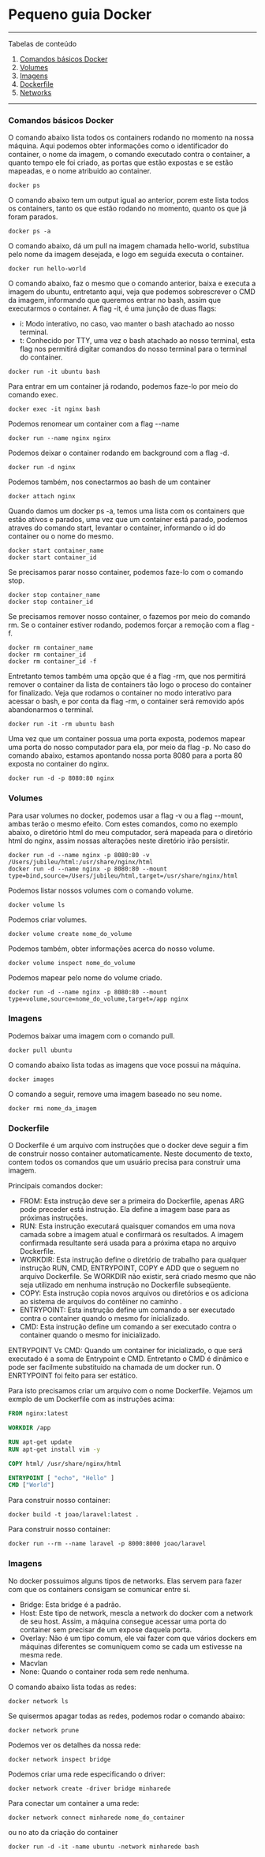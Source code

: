 # Pequeno guia Docker

*******
Tabelas de conteúdo 
 1. [Comandos básicos Docker](#basic_commands)
 2. [Volumes](#volumes)
 3. [Imagens](#images)
 4. [Dockerfile](#dockerfile)
 4. [Networks](#networks)

*******

<div id="basic_commands" /> 

### Comandos básicos Docker

O comando abaixo lista todos os containers rodando no momento na nossa máquina. Aqui podemos obter informações como o identificador do container, o nome da imagem, o comando executado contra o container, a quanto tempo ele foi criado, as portas que estão expostas e se estão mapeadas, e o nome atribuido ao container.
```shell
docker ps
```

O comando abaixo tem um output igual ao anterior, porem este lista todos os containers, tanto os que estão rodando no momento, quanto os que já foram parados.
```shell
docker ps -a
```

O comando abaixo, dá um pull na imagem chamada hello-world, substitua pelo nome da imagem desejada, e logo em seguida executa o container.
```shell
docker run hello-world
```

O comando abaixo, faz o mesmo que o comando anterior, baixa e executa a imagem do ubuntu, entretanto aqui, veja que podemos sobrescrever o CMD da imagem, informando que queremos entrar no bash, assim que executarmos o container. A flag -it, é uma junção de duas flags:
* i: Modo interativo, no caso, vao manter o bash atachado ao nosso terminal.
* t: Conhecido por TTY, uma vez o bash atachado ao nosso terminal, esta flag nos permitirá digitar comandos do nosso terminal para o terminal do container.
```shell
docker run -it ubuntu bash
```

Para entrar em um container já rodando, podemos faze-lo por meio do comando exec.
```shell
docker exec -it nginx bash
```

Podemos renomear um container com a flag --name
```shell
docker run --name nginx nginx
```

Podemos deixar o container rodando em background com a flag -d.
```shell
docker run -d nginx
```

Podemos também, nos conectarmos ao bash de um container
```shell
docker attach nginx
```

Quando damos um docker ps -a, temos uma lista com os containers que estão ativos e parados, uma vez que um container está parado, podemos atraves do comando start, levantar o container, informando o id do container ou o nome do mesmo.
```shell
docker start container_name
docker start container_id
```

Se precisamos parar nosso container, podemos faze-lo com o comando stop.
```shell
docker stop container_name
docker stop container_id
```

Se precisamos remover nosso container, o fazemos por meio do comando rm. Se o container estiver rodando, podemos forçar a remoção com a flag -f.
```shell
docker rm container_name
docker rm container_id
docker rm container_id -f
```

Entretanto temos também uma opção que é a flag -rm, que nos permitirá remover o container da lista de containers tão logo o proceso do container for finalizado. Veja que rodamos o container no modo interativo para acessar o bash, e por conta da flag -rm, o container será removido após abandonarmos o terminal.
```shell
docker run -it -rm ubuntu bash
```

Uma vez que um container possua uma porta exposta, podemos mapear uma porta do nosso computador para ela, por meio da flag -p. No caso do comando abaixo, estamos apontando nossa porta 8080 para a porta 80 exposta no container do nginx.
```shell
docker run -d -p 8080:80 nginx
```

<div id="volumes" /> 

### Volumes

Para usar volumes no docker, podemos usar a flag -v ou a flag --mount, ambas terão o mesmo efeito. Com estes comandos, como no exemplo abaixo, o diretório html do meu computador, será mapeada para o diretório html do nginx, assim nossas alterações neste diretório irão persistir.
```shell
docker run -d --name nginx -p 8080:80 -v /Users/jubileu/html:/usr/share/nginx/html
docker run -d --name nginx -p 8080:80 --mount type=bind,source=/Users/jubileu/html,target=/usr/share/nginx/html
```

Podemos listar nossos volumes com o comando volume.
```shell
docker volume ls
```

Podemos criar volumes.
```shell
docker volume create nome_do_volume
```

Podemos também, obter informações acerca do nosso volume.
```shell
docker volume inspect nome_do_volume
```

Podemos mapear pelo nome do volume criado.
```shell
docker run -d --name nginx -p 8080:80 --mount type=volume,source=nome_do_volume,target=/app nginx
```


<div id="images" /> 

### Imagens

Podemos baixar uma imagem com o comando pull.
```shell
docker pull ubuntu
```

O comando abaixo lista todas as imagens que voce possui na máquina.
```shell
docker images
```

O comando a seguir, remove uma imagem baseado no seu nome.
```shell
docker rmi nome_da_imagem
```
<div id="dockerfile" /> 

### Dockerfile

O Dockerfile é um arquivo com instruções que o docker deve seguir a fim de construir nosso container automaticamente. Neste documento de texto, contem todos os comandos que um usuário precisa para construir uma imagem.

Principais comandos docker:
* FROM: Esta instrução deve ser a primeira do Dockerfile, apenas ARG pode preceder está instrução. Ela define a imagem base para as próximas instruções.
* RUN: Esta instrução executará quaisquer comandos em uma nova camada sobre a imagem atual e confirmará os resultados. A imagem confirmada resultante será usada para a próxima etapa no arquivo Dockerfile.
* WORKDIR: Esta instrução define o diretório de trabalho para qualquer instrução RUN, CMD, ENTRYPOINT, COPY e ADD que o seguem no arquivo Dockerfile. Se WORKDIR não existir, será criado mesmo que não seja utilizado em nenhuma instrução no Dockerfile subseqüente.
* COPY: Esta instrução copia novos arquivos ou diretórios <src> e os adiciona ao sistema de arquivos do contêiner no caminho <dest>.
* ENTRYPOINT: Esta instrução define um comando a ser executado contra o container quando o mesmo for inicializado.
* CMD: Esta instrução define um comando a ser executado contra o container quando o mesmo for inicializado.

ENTRYPOINT Vs CMD: Quando um container for inicializado, o que será executado é a soma de Entrypoint e CMD. Entretanto o CMD é dinâmico e pode ser facilmente substituido na chamada de um docker run. O ENRTYPOINT foi feito para ser estático.

Para isto precisamos criar um arquivo com o nome Dockerfile. Vejamos um exmplo de um Dockerfile com as instruções acima:
```Dockerfile
FROM nginx:latest

WORKDIR /app

RUN apt-get update
RUN apt-get install vim -y

COPY html/ /usr/share/nginx/html

ENTRYPOINT [ "echo", "Hello" ]
CMD ["World"]
```

Para construir nosso container:
```shell
docker build -t joao/laravel:latest .
```

Para construir nosso container:
```shell
docker run --rm --name laravel -p 8000:8000 joao/laravel
```

<div id="networks" /> 

### Imagens

No docker possuimos alguns tipos de networks. Elas servem para fazer com que os containers consigam se comunicar entre si.
* Bridge: Esta bridge é a padrão.
* Host: Este tipo de network, mescla a network do docker com a network de seu host. Assim, a máquina consegue acessar uma porta do container sem precisar de um expose daquela porta.
* Overlay: Não é um tipo comum, ele vai fazer com que vários dockers em máquinas diferentes se comuniquem como se cada um estivesse na mesma rede.
* Macvlan
* None: Quando o container roda sem rede nenhuma.

O comando abaixo lista todas as redes:
```shell
docker network ls
```

Se quisermos apagar todas as redes, podemos rodar o comando abaixo:
```shell
docker network prune
```

Podemos ver os detalhes da nossa rede:
```shell
docker network inspect bridge
```

Podemos criar uma rede especificando o driver:
```shell
docker network create -driver bridge minharede
```

Para conectar um container a uma rede:
```shell
docker network connect minharede nome_do_container
```

ou no ato da criação do container
```shell
docker run -d -it -name ubuntu -network minharede bash
```
